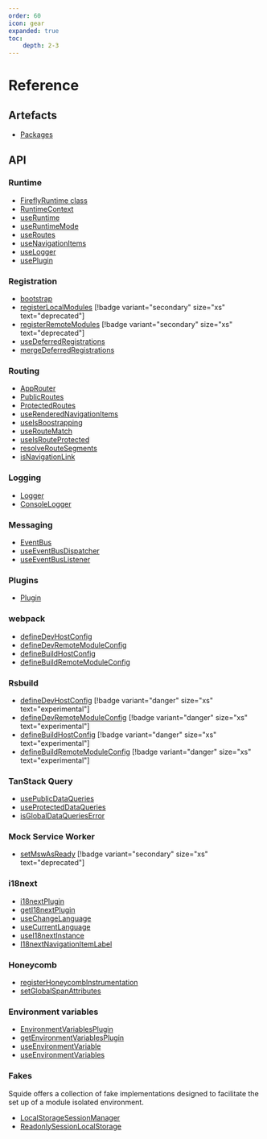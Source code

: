 ```yaml
---
order: 60
icon: gear
expanded: true
toc:
    depth: 2-3
---
```


# Reference

## Artefacts

- [Packages](./packages.md)

## API

### Runtime

- [FireflyRuntime class](./runtime/runtime-class.md)
- [RuntimeContext](./runtime/runtimeContext.md)
- [useRuntime](./runtime/useRuntime.md)
- [useRuntimeMode](./runtime/useRuntimeMode.md)
- [useRoutes](./runtime/useRoutes.md)
- [useNavigationItems](./runtime/useNavigationItems.md)
- [useLogger](./runtime/useLogger.md)
- [usePlugin](./runtime/usePlugin.md)

### Registration

- [bootstrap](./registration/bootstrap.md)
- [registerLocalModules](./registration/registerLocalModules.md) [!badge variant="secondary" size="xs" text="deprecated"]
- [registerRemoteModules](./registration/registerRemoteModules.md) [!badge variant="secondary" size="xs" text="deprecated"]
- [useDeferredRegistrations](./registration/useDeferredRegistrations.md)
- [mergeDeferredRegistrations](./registration/mergeDeferredRegistrations.md)

### Routing

- [AppRouter](./routing/AppRouter.md)
- [PublicRoutes](./routing/publicRoutes.md)
- [ProtectedRoutes](./routing/protectedRoutes.md)
- [useRenderedNavigationItems](./routing/useRenderedNavigationItems.md)
- [useIsBoostrapping](./routing/useIsBootstrapping.md)
- [useRouteMatch](./routing/useRouteMatch.md)
- [useIsRouteProtected](./routing/useIsRouteProtected.md)
- [resolveRouteSegments](./routing/resolveRouteSegments.md)
- [isNavigationLink](./routing/isNavigationLink.md)

### Logging

- [Logger](./logging/Logger.md)
- [ConsoleLogger](./logging/ConsoleLogger.md)

### Messaging

- [EventBus](./messaging/EventBus.md)
- [useEventBusDispatcher](./messaging/useEventBusDispatcher.md)
- [useEventBusListener](./messaging/useEventBusListener.md)

### Plugins

- [Plugin](./plugins/plugin.md)

### webpack

- [defineDevHostConfig](./webpack/defineDevHostConfig.md)
- [defineDevRemoteModuleConfig](./webpack/defineDevRemoteModuleConfig.md)
- [defineBuildHostConfig](./webpack/defineBuildHostConfig.md)
- [defineBuildRemoteModuleConfig](./webpack/defineBuildRemoteModuleConfig.md)

### Rsbuild

- [defineDevHostConfig](./rsbuild/defineDevHostConfig.md) [!badge variant="danger" size="xs" text="experimental"]
- [defineDevRemoteModuleConfig](./rsbuild/defineDevRemoteModuleConfig.md) [!badge variant="danger" size="xs" text="experimental"]
- [defineBuildHostConfig](./rsbuild/defineBuildHostConfig.md) [!badge variant="danger" size="xs" text="experimental"]
- [defineBuildRemoteModuleConfig](./rsbuild/defineBuildRemoteModuleConfig.md) [!badge variant="danger" size="xs" text="experimental"]

### TanStack Query

- [usePublicDataQueries](./tanstack-query/usePublicDataQueries.md)
- [useProtectedDataQueries](./tanstack-query/useProtectedDataQueries.md)
- [isGlobalDataQueriesError](./tanstack-query/isGlobalDataQueriesError.md)

### Mock Service Worker

- [setMswAsReady](./msw/setMswAsReady.md) [!badge variant="secondary" size="xs" text="deprecated"]

### i18next

- [i18nextPlugin](./i18next/i18nextPlugin.md)
- [getI18nextPlugin](./i18next/getI18nextPlugin.md)
- [useChangeLanguage](./i18next/useChangeLanguage.md)
- [useCurrentLanguage](./i18next/useCurrentLanguage.md)
- [useI18nextInstance](./i18next/useI18nextInstance.md)
- [I18nextNavigationItemLabel](./i18next/I18nextNavigationItemLabel.md)

### Honeycomb

- [registerHoneycombInstrumentation](./honeycomb/registerHoneycombInstrumentation.md)
- [setGlobalSpanAttributes](./honeycomb/setGlobalSpanAttributes.md)

### Environment variables

- [EnvironmentVariablesPlugin](./env-vars/EnvironmentVariablesPlugin.md)
- [getEnvironmentVariablesPlugin](./env-vars/getEnvironmentVariablesPlugin.md)
- [useEnvironmentVariable](./env-vars/useEnvironmentVariable.md)
- [useEnvironmentVariables](./env-vars/useEnvironmentVariables.md)

### Fakes

Squide offers a collection of fake implementations designed to facilitate the set up of a module isolated environment.

- [LocalStorageSessionManager](./fakes/localStorageSessionManager.md)
- [ReadonlySessionLocalStorage](./fakes/readonlySessionLocalStorage.md)
